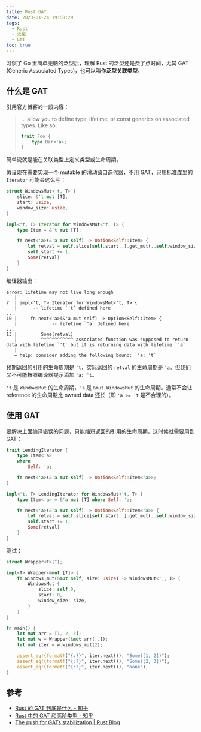 ```yaml
---
title: Rust GAT
date: 2023-01-24 19:58:29
tags:
  - Rust
  - 泛型
  - GAT
toc: true
---
```


习惯了 Go 里简单无脑的泛型后，理解 Rust 的泛型还是费了点时间，尤其 GAT (Generic Associated Types)，也可以叫作**泛型关联类型**。

<!-- more -->

## 什么是 GAT

引用官方博客的一段内容：

> ... allow you to define type, lifetime, or const generics on associated types. Like so:
>
> ```rust
> trait Foo {
>     type Bar<'a>;
> }
> ```

简单说就是能在关联类型上定义类型或生命周期。

假设现在需要实现一个 mutable 的滑动窗口迭代器，不用 GAT，只用标准库里的 `Iterator` 可能会这么写：

```rust
struct WindowsMut<'t, T> {
    slice: &'t mut [T],
    start: usize,
    window_size: usize,
}

impl<'t, T> Iterator for WindowsMut<'t, T> {
    type Item = &'t mut [T];

    fn next<'a>(&'a mut self) -> Option<Self::Item> {
        let retval = self.slice[self.start..].get_mut(..self.window_size)?;
        self.start += 1;
        Some(retval)
    }
}
```

编译器输出：

```plaintext
error: lifetime may not live long enough
   |
7  | impl<'t, T> Iterator for WindowsMut<'t, T> {
   |      -- lifetime `'t` defined here
...
10 |     fn next<'a>(&'a mut self) -> Option<Self::Item> {
   |             -- lifetime `'a` defined here
...
13 |         Some(retval)
   |         ^^^^^^^^^^^^ associated function was supposed to return data with lifetime `'t` but it is returning data with lifetime `'a`
   |
   = help: consider adding the following bound: `'a: 't`
```

预期返回的引用的生命周期是 `'t`，实际返回的 `retval` 的生命周期是 `'a`。但我们又不可能按照编译器提示添加 `'a: 't`。

`'t` 是 `WindowsMut` 的生命周期，`'a` 是 `&mut WindowsMut` 的生命周期。通常不会让 reference 的生命周期比 owned data 还长（即 `'a >= 't` 是不合理的）。

## 使用 GAT

要解决上面编译错误的问题，只能缩短返回的引用的生命周期，这时候就需要用到 GAT：

```rust
trait LendingIterator {
    type Item<'a>
    where
        Self: 'a;

    fn next<'a>(&'a mut self) -> Option<Self::Item<'a>>;
}

impl<'t, T> LendingIterator for WindowsMut<'t, T> {
    type Item<'a> = &'a mut [T] where Self: 'a;

    fn next<'a>(&'a mut self) -> Option<Self::Item<'a>> {
        let retval = self.slice[self.start..].get_mut(..self.window_size)?;
        self.start += 1;
        Some(retval)
    }
}
```

测试：

```rust
struct Wrapper<T>(T);

impl<T> Wrapper<&mut [T]> {
    fn windows_mut(&mut self, size: usize) -> WindowsMut<'_, T> {
        WindowsMut {
            slice: self.0,
            start: 0,
            window_size: size,
        }
    }
}

fn main() {
    let mut arr = [1, 2, 3];
    let mut w = Wrapper(&mut arr[..]);
    let mut iter = w.windows_mut(2);

    assert_eq!(format!("{:?}", iter.next()), "Some([1, 2])");
    assert_eq!(format!("{:?}", iter.next()), "Some([2, 3])");
    assert_eq!(format!("{:?}", iter.next()), "None");
}
```

## 参考

- [Rust 的 GAT 到底是什么 - 知乎](https://zhuanlan.zhihu.com/p/589347703)
- [Rust 中的 GAT 和高阶类型 - 知乎](https://zhuanlan.zhihu.com/p/580996117)
- [The push for GATs stabilization | Rust Blog](https://blog.rust-lang.org/2021/08/03/GATs-stabilization-push.html)
